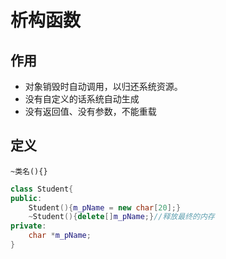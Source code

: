# 析构函数
## 作用
* 对象销毁时自动调用，以归还系统资源。
* 没有自定义的话系统自动生成
* 没有返回值、没有参数，不能重载
## 定义
```~类名(){}```

```C++
class Student{
public:
    Student(){m_pName = new char[20];}
    ~Student(){delete[]m_pName;}//释放最终的内存
private:
    char *m_pName;
}
```

